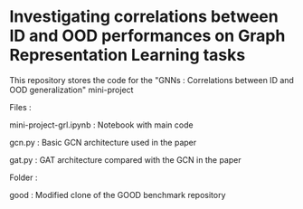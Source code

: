 Investigating correlations between ID and OOD performances on Graph Representation Learning tasks
===============

This repository stores the code for the "GNNs : Correlations between ID and OOD generalization" mini-project

Files :

mini-project-grl.ipynb : Notebook with main code

gcn.py : Basic GCN architecture used in the paper

gat.py : GAT architecture compared with the GCN in the paper

Folder :

good : Modified clone of the GOOD benchmark repository
